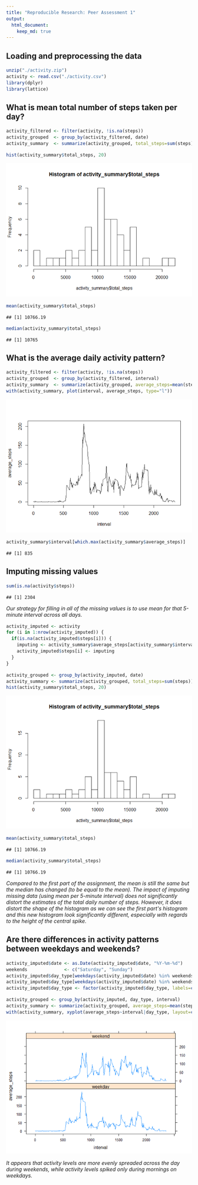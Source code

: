 ```yaml
---
title: "Reproducible Research: Peer Assessment 1"
output: 
  html_document:
    keep_md: true
---
```


## Loading and preprocessing the data


```r
unzip("./activity.zip")
activity <- read.csv("./activity.csv")
library(dplyr)
library(lattice)
```

## What is mean total number of steps taken per day?


```r
activity_filtered <- filter(activity, !is.na(steps))
activity_grouped  <- group_by(activity_filtered, date)
activity_summary  <- summarize(activity_grouped, total_steps=sum(steps))
```


```r
hist(activity_summary$total_steps, 20)
```

![](PA1_template_files/figure-html/HISTOGRAM_OF_TOTAL_STEPS_EACH_DAY-1.png)<!-- -->


```r
mean(activity_summary$total_steps)
```

```
## [1] 10766.19
```

```r
median(activity_summary$total_steps)
```

```
## [1] 10765
```

## What is the average daily activity pattern?


```r
activity_filtered <- filter(activity, !is.na(steps))
activity_grouped  <- group_by(activity_filtered, interval)
activity_summary  <- summarize(activity_grouped, average_steps=mean(steps))
with(activity_summary, plot(interval, average_steps, type="l"))
```

![](PA1_template_files/figure-html/STEPS_PER_INTERVAL_AVERAGED_ACROSS_ALL_DAYS-1.png)<!-- -->


```r
activity_summary$interval[which.max(activity_summary$average_steps)]
```

```
## [1] 835
```

## Imputing missing values


```r
sum(is.na(activity$steps))
```

```
## [1] 2304
```

*Our strategy for filling in all of the missing values is to use mean for that 5-minute interval across all days.*


```r
activity_imputed <- activity
for (i in 1:nrow(activity_imputed)) {
  if(is.na(activity_imputed$steps[i])) {
    imputing <- activity_summary$average_steps[activity_summary$interval==activity_imputed$interval[i]]
    activity_imputed$steps[i] <- imputing
  }
}
```


```r
activity_grouped <- group_by(activity_imputed, date)
activity_summary <- summarize(activity_grouped, total_steps=sum(steps))
hist(activity_summary$total_steps, 20)
```

![](PA1_template_files/figure-html/HISTOGRAM_OF_TOTAL_STEPS_EACH_DAY_WITH_IMPUTING-1.png)<!-- -->

```r
mean(activity_summary$total_steps)
```

```
## [1] 10766.19
```

```r
median(activity_summary$total_steps)
```

```
## [1] 10766.19
```

*Compared to the first part of the assignment, the mean is still the same but the median has changed (to be equal to the mean). The impact of imputing missing data (using mean per 5-minute interval) does not significantly distort the estimates of the total daily number of steps. However, it does distort the shape of the histogram as we can see the first part's histogram and this new histogram look significantly different, especially with regards to the height of the central spike.*

## Are there differences in activity patterns between weekdays and weekends?


```r
activity_imputed$date <- as.Date(activity_imputed$date, "%Y-%m-%d")
weekends              <- c("Saturday", "Sunday")
activity_imputed$day_type[weekdays(activity_imputed$date) %in% weekends == FALSE] <- 0
activity_imputed$day_type[weekdays(activity_imputed$date) %in% weekends == TRUE]  <- 1
activity_imputed$day_type <- factor(activity_imputed$day_type, labels=c("weekday","weekend"))
```


```r
activity_grouped <- group_by(activity_imputed, day_type, interval)
activity_summary <- summarize(activity_grouped, average_steps=mean(steps))
with(activity_summary, xyplot(average_steps~interval|day_type, layout=c(1,2), type="l"))
```

![](PA1_template_files/figure-html/PANEL_PLOT-1.png)<!-- -->

*It appears that activity levels are more evenly spreaded across the day during weekends, while activity levels spiked only during mornings on weekdays.*
